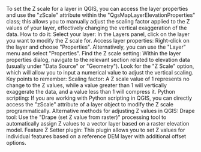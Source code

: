 
To set the Z scale for a layer in QGIS, you can access the layer properties and use the "zScale" attribute within the "QgsMapLayerElevationProperties" class; this allows you to manually adjust the scaling factor applied to the Z values of your layer, effectively changing the vertical exaggeration of the data.
How to do it:
Select your layer:
In the Layers panel, click on the layer you want to modify the Z scale for.
Access layer properties:
Right-click on the layer and choose "Properties".
Alternatively, you can use the "Layer" menu and select "Properties".
Find the Z scale setting:
Within the layer properties dialog, navigate to the relevant section related to elevation data (usually under "Data Source" or "Geometry").
Look for the "Z Scale" option, which will allow you to input a numerical value to adjust the vertical scaling.
Key points to remember:
Scaling factor:
A Z scale value of 1 represents no change to the Z values, while a value greater than 1 will vertically exaggerate the data, and a value less than 1 will compress it.
Python scripting:
If you are working with Python scripting in QGIS, you can directly access the "zScale" attribute of a layer object to modify the Z scale programmatically.
Alternative methods for adjusting Z values in QGIS:
Drape tool:
Use the "Drape (set Z value from raster)" processing tool to automatically assign Z values to a vector layer based on a raster elevation model.
Feature Z Setter plugin:
This plugin allows you to set Z values for individual features based on a reference DEM layer with additional offset options.
